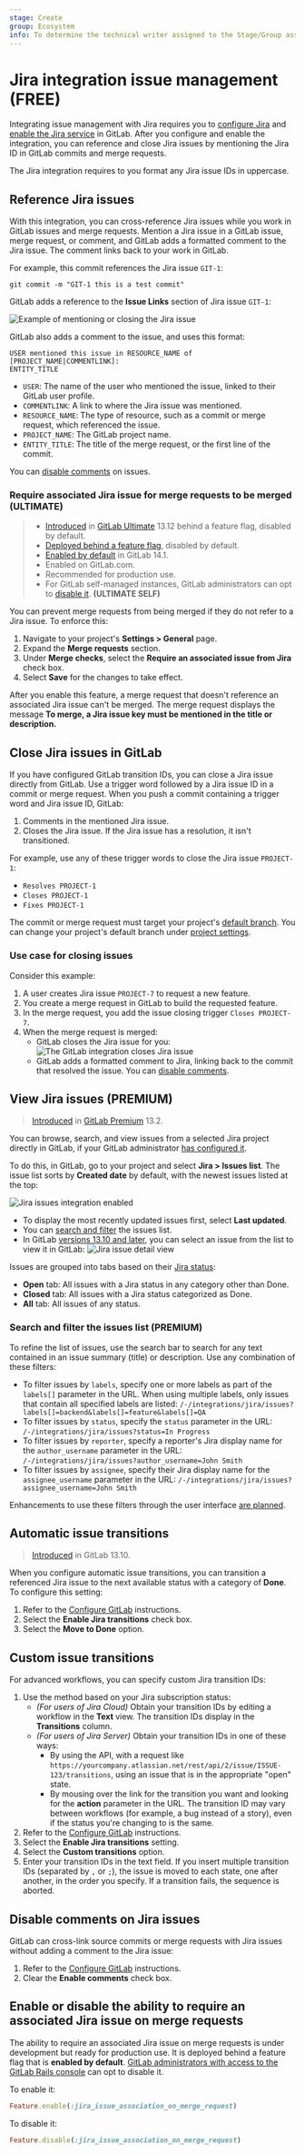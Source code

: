 ```yaml
---
stage: Create
group: Ecosystem
info: To determine the technical writer assigned to the Stage/Group associated with this page, see https://about.gitlab.com/handbook/engineering/ux/technical-writing/#assignments
---
```


# Jira integration issue management **(FREE)**

Integrating issue management with Jira requires you to [configure Jira](index.md#jira-integration)
and [enable the Jira service](development_panel.md#configure-gitlab) in GitLab.
After you configure and enable the integration, you can reference and close Jira
issues by mentioning the Jira ID in GitLab commits and merge requests.

The Jira integration requires to you format any Jira issue IDs in uppercase.

## Reference Jira issues

With this integration, you can cross-reference Jira issues while you work in
GitLab issues and merge requests. Mention a Jira issue in a GitLab issue,
merge request, or comment, and GitLab adds a formatted comment to the Jira issue.
The comment links back to your work in GitLab.

For example, this commit references the Jira issue `GIT-1`:

```shell
git commit -m "GIT-1 this is a test commit"
```

GitLab adds a reference to the **Issue Links** section of Jira issue `GIT-1`:

![Example of mentioning or closing the Jira issue](img/jira_issue_reference.png)

GitLab also adds a comment to the issue, and uses this format:

```plaintext
USER mentioned this issue in RESOURCE_NAME of [PROJECT_NAME|COMMENTLINK]:
ENTITY_TITLE
```

- `USER`: The name of the user who mentioned the issue, linked to their GitLab user profile.
- `COMMENTLINK`: A link to where the Jira issue was mentioned.
- `RESOURCE_NAME`: The type of resource, such as a commit or merge request, which referenced the issue.
- `PROJECT_NAME`: The GitLab project name.
- `ENTITY_TITLE`: The title of the merge request, or the first line of the commit.

You can [disable comments](#disable-comments-on-jira-issues) on issues.

### Require associated Jira issue for merge requests to be merged **(ULTIMATE)**

> - [Introduced](https://gitlab.com/gitlab-org/gitlab/-/issues/280766) in [GitLab Ultimate](https://about.gitlab.com/pricing/) 13.12 behind a feature flag, disabled by default.
> - [Deployed behind a feature flag](../../user/feature_flags.md), disabled by default.
> - [Enabled by default](https://gitlab.com/gitlab-org/gitlab/-/merge_requests/61722) in GitLab 14.1.
> - Enabled on GitLab.com.
> - Recommended for production use.
> - For GitLab self-managed instances, GitLab administrators can opt to [disable it](#enable-or-disable-the-ability-to-require-an-associated-jira-issue-on-merge-requests). **(ULTIMATE SELF)**

You can prevent merge requests from being merged if they do not refer to a Jira issue.
To enforce this:

1. Navigate to your project's **Settings > General** page.
1. Expand the **Merge requests** section.
1. Under **Merge checks**, select the **Require an associated issue from Jira** check box.
1. Select **Save** for the changes to take effect.

After you enable this feature, a merge request that doesn't reference an associated
Jira issue can't be merged. The merge request displays the message
**To merge, a Jira issue key must be mentioned in the title or description.**

## Close Jira issues in GitLab

If you have configured GitLab transition IDs, you can close a Jira issue directly
from GitLab. Use a trigger word followed by a Jira issue ID in a commit or merge request.
When you push a commit containing a trigger word and Jira issue ID, GitLab:

1. Comments in the mentioned Jira issue.
1. Closes the Jira issue. If the Jira issue has a resolution, it isn't transitioned.

For example, use any of these trigger words to close the Jira issue `PROJECT-1`:

- `Resolves PROJECT-1`
- `Closes PROJECT-1`
- `Fixes PROJECT-1`

The commit or merge request must target your project's [default branch](../../user/project/repository/branches/default.md).
You can change your project's default branch under [project settings](img/jira_project_settings.png).

### Use case for closing issues

Consider this example:

1. A user creates Jira issue `PROJECT-7` to request a new feature.
1. You create a merge request in GitLab to build the requested feature.
1. In the merge request, you add the issue closing trigger `Closes PROJECT-7`.
1. When the merge request is merged:
   - GitLab closes the Jira issue for you:
     ![The GitLab integration closes Jira issue](img/jira_service_close_issue.png)
   - GitLab adds a formatted comment to Jira, linking back to the commit that
     resolved the issue. You can [disable comments](#disable-comments-on-jira-issues).

## View Jira issues **(PREMIUM)**

> [Introduced](https://gitlab.com/groups/gitlab-org/-/epics/3622) in [GitLab Premium](https://about.gitlab.com/pricing/) 13.2.

You can browse, search, and view issues from a selected Jira project directly in GitLab,
if your GitLab administrator [has configured it](development_panel.md#configure-gitlab).

To do this, in GitLab, go to your project and select **Jira > Issues list**. The issue list
sorts by **Created date** by default, with the newest issues listed at the top:

![Jira issues integration enabled](img/open_jira_issues_list_v13.2.png)

- To display the most recently updated issues first, select **Last updated**.
- You can [search and filter](#search-and-filter-the-issues-list) the issues list.
- In GitLab [versions 13.10 and later](https://gitlab.com/gitlab-org/gitlab/-/issues/299832),
  you can select an issue from the list to view it in GitLab:
  ![Jira issue detail view](img/jira_issue_detail_view_v13.10.png)

Issues are grouped into tabs based on their
[Jira status](https://confluence.atlassian.com/adminjiraserver070/defining-status-field-values-749382903.html):

- **Open** tab: All issues with a Jira status in any category other than Done.
- **Closed** tab: All issues with a Jira status categorized as Done.
- **All** tab: All issues of any status.

### Search and filter the issues list **(PREMIUM)**

To refine the list of issues, use the search bar to search for any text
contained in an issue summary (title) or description. Use any combination
of these filters:

- To filter issues by `labels`, specify one or more labels as part of the `labels[]`
  parameter in the URL. When using multiple labels, only issues that contain all specified
  labels are listed: `/-/integrations/jira/issues?labels[]=backend&labels[]=feature&labels[]=QA`
- To filter issues by `status`, specify the `status` parameter in the URL:
  `/-/integrations/jira/issues?status=In Progress`
- To filter issues by `reporter`, specify a reporter's Jira display name for the
  `author_username` parameter in the URL: `/-/integrations/jira/issues?author_username=John Smith`
- To filter issues by `assignee`, specify their Jira display name for the
  `assignee_username` parameter in the URL: `/-/integrations/jira/issues?assignee_username=John Smith`

Enhancements to use these filters through the user interface
[are planned](https://gitlab.com/groups/gitlab-org/-/epics/3622).

## Automatic issue transitions

> [Introduced](https://gitlab.com/gitlab-org/gitlab/-/merge_requests/...) in GitLab 13.10.

When you configure automatic issue transitions, you can transition a referenced
Jira issue to the next available status with a category of **Done**. To configure
this setting:

1. Refer to the [Configure GitLab](development_panel.md#configure-gitlab) instructions.
1. Select the **Enable Jira transitions** check box.
1. Select the **Move to Done** option.

## Custom issue transitions

For advanced workflows, you can specify custom Jira transition IDs:

1. Use the method based on your Jira subscription status:
   - *(For users of Jira Cloud)* Obtain your transition IDs by editing a workflow
     in the **Text** view. The transition IDs display in the **Transitions** column.
   - *(For users of Jira Server)* Obtain your transition IDs in one of these ways:
     - By using the API, with a request like `https://yourcompany.atlassian.net/rest/api/2/issue/ISSUE-123/transitions`,
       using an issue that is in the appropriate "open" state.
     - By mousing over the link for the transition you want and looking for the
       **action** parameter in the URL.
   The transition ID may vary between workflows (for example, a bug instead of a
   story), even if the status you're changing to is the same.
1. Refer to the [Configure GitLab](development_panel.md#configure-gitlab) instructions.
1. Select the **Enable Jira transitions** setting.
1. Select the **Custom transitions** option.
1. Enter your transition IDs in the text field. If you insert multiple transition IDs
   (separated by `,` or `;`), the issue is moved to each state, one after another, in the
   order you specify. If a transition fails, the sequence is aborted.

## Disable comments on Jira issues

GitLab can cross-link source commits or merge requests with Jira issues without
adding a comment to the Jira issue:

1. Refer to the [Configure GitLab](development_panel.md#configure-gitlab) instructions.
1. Clear the **Enable comments** check box.

## Enable or disable the ability to require an associated Jira issue on merge requests

The ability to require an associated Jira issue on merge requests is under development
but ready for production use. It is deployed behind a feature flag that is
**enabled by default**.
[GitLab administrators with access to the GitLab Rails console](../../administration/feature_flags.md) can opt to disable it.

To enable it:

```ruby
Feature.enable(:jira_issue_association_on_merge_request)
```

To disable it:

```ruby
Feature.disable(:jira_issue_association_on_merge_request)
```

